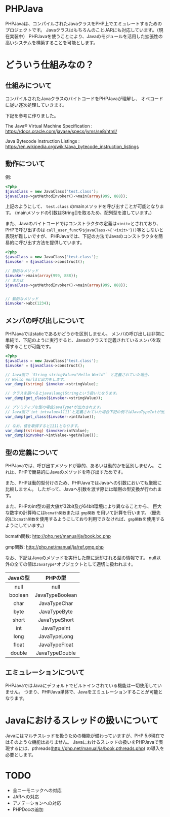 # PHPJava
PHPJavaは、コンパイルされたJavaクラスをPHP上でエミュレートするためのプロジェクトです。
JavaクラスはもちろんのことJARにも対応しています。（現在実装中）
PHPJavaを使うことにより、Javaのモジュールを活用した拡張性の高いシステムを構築することを可能とします。

# どういう仕組みなの？

## 仕組みについて
コンパイルされたJavaクラスのバイトコードをPHPJavaが理解し、
オペコードに従い逐次処理していきます。

下記を参考に作りました。

The Java® Virtual Machine Specification : https://docs.oracle.com/javase/specs/jvms/se8/html/

Java Bytecode Instruction Listings : https://en.wikipedia.org/wiki/Java_bytecode_instruction_listings


## 動作について

例:
```php
<?php
$javaClass = new JavaClass('test.class');
$javaClass->getMethodInvoker()->main(array(999, 888));
```

上記のようにして、 `test.class` のmainメソッドを呼び出すことが可能となります。
(mainメソッドの引数はString[]を取るため、配列型を渡しています。)

また、Javaのバイトコードではコンストラクタの定義は`<init>`とされており、PHPで呼び出すのは
`call_user_func`や`$javaClass->{'<init>'}()`等としないと表現が難しいですが、
PHPJavaでは、下記の方法でJavaのコンストラクタを簡易的に呼び出す方法を提供しています。

```php
<?php
$javaClass = new JavaClass('test.class');
$invoker = $javaClass->construct();

// 静的なメソッド
$invoker->main(array(999, 888));
// または
$javaClass->getMethodInvoker()->main(array(999, 888));


// 動的なメソッド
$invoker->abc(1234);
```



## メンバの呼び出しについて
PHPJavaではstaticであるかどうかを区別しません。
メンバの呼び出しは非常に単純で、下記のように実行すると、Javaのクラスで定義されているメンバを取得することが可能です。

```php
<?php
$javaClass = new JavaClass('test.class');
$invoker = $javaClass->construct();

// Java側で `String stringValue="Hello World"` と定義されていた場合、
// Hello Worldと出力をします。
var_dump((string) $invoker->stringValue);

// クラスを調べるとjava\lang\Stringという扱いになります。
var_dump(get_class($invoker->stringValue));

// プリミティブな型の場合JavaType*が出力されます。
// Java側で`int intvalue=1111`と定義されていた場合下記の例ではJavaTypeIntが出力されます。
var_dump(get_class($invoker->intValue));

// なお、値を取得すると1111となります。
var_dump((string) $invoker>intValue);
var_dump($invoker->intValue->getValue());

```


## 型の定義について
PHPJavaでは、呼び出すメソッドが静的、あるいは動的かを区別しません。
これは、PHPで簡易的にJavaのメソッドを呼び出すためです。

また、PHPは動的型付けのため、PHPJavaではJavaへの引数においても厳密に比較しません。
したがって、Javaへ引数を渡す際には暗黙の型変換が行われます。

また、PHPのint型の最大値が32bit及び64bit環境により異なることから、
巨大な数字の計算時には`bcmath関数`または `gmp関数` を用いて計算を行います。
(優先的に`bcmath関数`を使用するようにしており利用できなければ、`gmp関数`を使用するようにしています。)

bcmath関数: http://php.net/manual/ja/book.bc.php

gmp関数: http://php.net/manual/ja/ref.gmp.php

なお、下記はJavaのメソッドを実行した際に返却される型の情報です。
null以外の全ての値は`JavaType*`オブジェクトとして適切に扱われます。

|Javaの型        |PHPの型         |
|:-------------:|:-------------:|
|null |null |
|boolean |JavaTypeBoolean |
|char |JavaTypeChar |
|byte |JavaTypeByte |
|short |JavaTypeShort |
|int |JavaTypeInt |
|long |JavaTypeLong |
|float |JavaTypeFloat |
|double |JavaTypeDouble |

## エミュレーションについて

PHPJavaではJavaにデフォルトでビルトインされている機能は一切使用していません。
つまり、PHPJava単体で、Javaをエミュレーションすることが可能となります。



# Javaにおけるスレッドの扱いについて
Javaにはマルチスレッドを扱うための機能が備わっていますが、PHP 5.6現在ではそのような機能はありません。
Javaにおけるスレッドの扱いをPHPJavaで表現するには、pthreads(http://php.net/manual/ja/book.pthreads.php) の導入を必要とします。

# TODO

- 全ニーモニックへの対応
- JARへの対応
- アノテーションへの対応
- PHPDocの追加